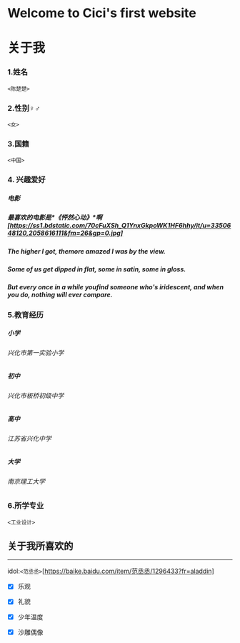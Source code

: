 # Welcome to Cici's first website


# **关于我**

### 1.姓名
`<陈楚楚>`

### 2.性别♀️♂️
`<女>`

### 3.国籍
`<中国>`

### 4. 兴趣爱好
##### 电影 
##### 最喜欢的电影是*《怦然心动》*啊[https://ss1.bdstatic.com/70cFuXSh_Q1YnxGkpoWK1HF6hhy/it/u=3350648120,2058616111&fm=26&gp=0.jpg]

#####  The higher I got, themore amazed I was by the view.
#####  Some of us get dipped in flat, some in satin, some in gloss. 
##### But every once in a while youfind someone who's iridescent, and when you do, nothing will ever compare.

### 5.教育经历	
##### 小学
###### 兴化市第一实验小学
##### 初中
###### 兴化市板桥初级中学
##### 高中 
###### 江苏省兴化中学
##### 大学
###### 南京理工大学
 
### 6.所学专业	
`<工业设计>`

## **关于我所喜欢的**
---
 idol:`<范丞丞>`[https://baike.baidu.com/item/范丞丞/1296433?fr=aladdin]
* [x]  乐观
* [x]  礼貌
* [x]  少年温度
* [x]  沙雕偶像






